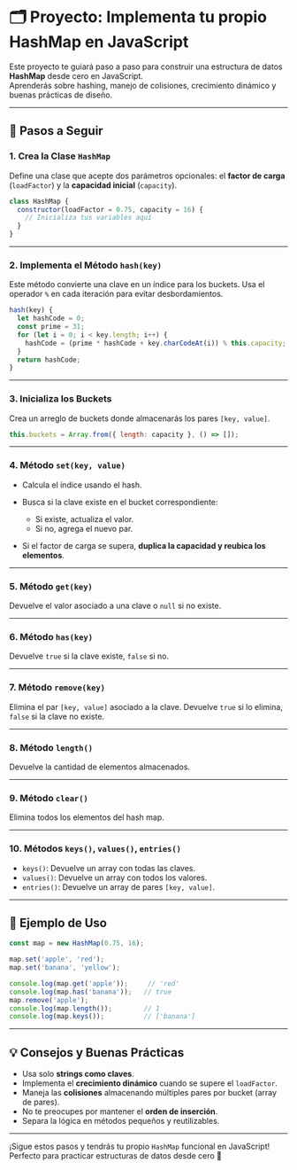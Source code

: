 # 🗂️ Proyecto: Implementa tu propio HashMap en JavaScript

Este proyecto te guiará paso a paso para construir una estructura de datos **HashMap** desde cero en JavaScript.  
Aprenderás sobre hashing, manejo de colisiones, crecimiento dinámico y buenas prácticas de diseño.

---

## 🧭 Pasos a Seguir

### 1. Crea la Clase `HashMap`

Define una clase que acepte dos parámetros opcionales: el **factor de carga** (`loadFactor`) y la **capacidad inicial** (`capacity`).

```js
class HashMap {
  constructor(loadFactor = 0.75, capacity = 16) {
    // Inicializa tus variables aquí
  }
}
````

---

### 2. Implementa el Método `hash(key)`

Este método convierte una clave en un índice para los buckets.
Usa el operador `%` en cada iteración para evitar desbordamientos.

```js
hash(key) {
  let hashCode = 0;
  const prime = 31;
  for (let i = 0; i < key.length; i++) {
    hashCode = (prime * hashCode + key.charCodeAt(i)) % this.capacity;
  }
  return hashCode;
}
```

---

### 3. Inicializa los Buckets

Crea un arreglo de buckets donde almacenarás los pares `[key, value]`.

```js
this.buckets = Array.from({ length: capacity }, () => []);
```

---

### 4. Método `set(key, value)`

* Calcula el índice usando el hash.
* Busca si la clave existe en el bucket correspondiente:

  * Si existe, actualiza el valor.
  * Si no, agrega el nuevo par.
* Si el factor de carga se supera, **duplica la capacidad y reubica los elementos**.

---

### 5. Método `get(key)`

Devuelve el valor asociado a una clave o `null` si no existe.

---

### 6. Método `has(key)`

Devuelve `true` si la clave existe, `false` si no.

---

### 7. Método `remove(key)`

Elimina el par `[key, value]` asociado a la clave.
Devuelve `true` si lo elimina, `false` si la clave no existe.

---

### 8. Método `length()`

Devuelve la cantidad de elementos almacenados.

---

### 9. Método `clear()`

Elimina todos los elementos del hash map.

---

### 10. Métodos `keys()`, `values()`, `entries()`

* `keys()`: Devuelve un array con todas las claves.
* `values()`: Devuelve un array con todos los valores.
* `entries()`: Devuelve un array de pares `[key, value]`.

---

## 🧪 Ejemplo de Uso

```js
const map = new HashMap(0.75, 16);

map.set('apple', 'red');
map.set('banana', 'yellow');

console.log(map.get('apple'));     // 'red'
console.log(map.has('banana'));   // true
map.remove('apple');
console.log(map.length());        // 1
console.log(map.keys());          // ['banana']
```

---

## 💡 Consejos y Buenas Prácticas

* Usa solo **strings como claves**.
* Implementa el **crecimiento dinámico** cuando se supere el `loadFactor`.
* Maneja las **colisiones** almacenando múltiples pares por bucket (array de pares).
* No te preocupes por mantener el **orden de inserción**.
* Separa la lógica en métodos pequeños y reutilizables.

---

¡Sigue estos pasos y tendrás tu propio `HashMap` funcional en JavaScript!
Perfecto para practicar estructuras de datos desde cero 🚀



